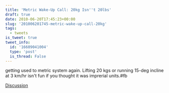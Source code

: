 ```yaml
---
title: 'Metric Wake-Up Call: 20kg Isn''t 20lbs'
draft: true
date: 2010-06-20T17:45:23+00:00
slug: '201006201745-metric-wake-up-call-20kg'
tags:
  - tweets
is_tweet: true
tweet_info:
  id: '16609041004'
  type: 'post'
  is_thread: False
---
```




getting used to metric system again. Lifting 20 kgs or running 15-deg incline at 3 km/hr isn't fun if you thought it was imprerial units.#fb

[Discussion](https://x.com/sytelus/status/16609041004)
